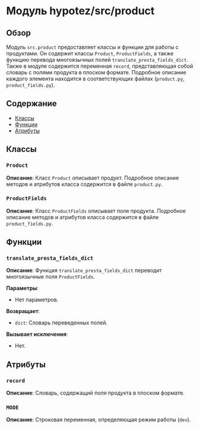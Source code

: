 # Модуль hypotez/src/product

## Обзор

Модуль `src.product` предоставляет классы и функции для работы с продуктами.  Он содержит классы `Product`, `ProductFields`, а также функцию перевода многоязычных полей `translate_presta_fields_dict`.  Также в модуле содержится переменная `record`, представляющая собой словарь с полями продукта в плоском формате. Подробное описание каждого элемента находится в соответствующих файлах (`product.py`, `product_fields.py`).

## Содержание

* [Классы](#классы)
* [Функции](#функции)
* [Атрибуты](#атрибуты)


## Классы

### `Product`

**Описание**: Класс `Product` описывает продукт. Подробное описание методов и атрибутов класса содержится в файле `product.py`.


### `ProductFields`

**Описание**: Класс `ProductFields` описывает поля продукта. Подробное описание методов и атрибутов класса содержится в файле `product_fields.py`.


## Функции

### `translate_presta_fields_dict`

**Описание**: Функция `translate_presta_fields_dict` переводит многоязычные поля `ProductFields`.

**Параметры**:

* Нет параметров.

**Возвращает**:

* `dict`: Словарь переведенных полей.

**Вызывает исключения**:

* Нет.


## Атрибуты

### `record`

**Описание**: Словарь, содержащий поля продукта в плоском формате.

### `MODE`

**Описание**: Строковая переменная, определяющая режим работы (`dev`).